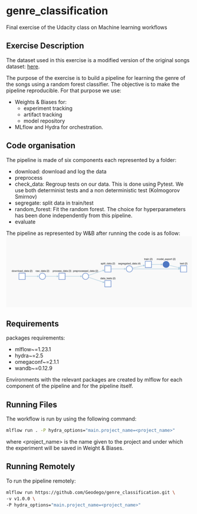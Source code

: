 # genre_classification
Final exercise of the Udacity class on Machine learning workflows

## Exercise Description

The dataset used in this exercise is a modified version of the original
songs dataset: [here](https://www.kaggle.com/mrmorj/dataset-of-songs-in-spotify). 

The purpose of the exercise is to build a pipeline for learning the genre of the songs using a random
forest classifier. The objective is to make the pipeline reproducible. 
For that purpose we use: 
  - Weights & Biases for:
     - experiment tracking
     - artifact tracking
     - model repository
  - MLflow and Hydra for orchestration.

## Code organisation

The pipeline is made of six components each represented by a folder:
  - download: download and log the data 
  - preprocess
  - check_data: Regroup tests on our data. This is done using Pytest. We use both determinist tests and a non deterministic test (Kolmogorov Smirnov)
  - segregate: split data in train/test
  - random_forest: Fit the random forest. The choice for hyperparameters has been done independently from this pipeline.
  - evaluate

The pipeline as represented by W&B after running the code is as follow:
![](images/wnb_pipeline.png)
   


## Requirements
packages requirements:

  - mlflow~=1.23.1
  - hydra~=2.5
  - omegaconf~=2.1.1
  - wandb~=0.12.9

Environments with the relevant packages are created by mlflow for each component of the pipeline and for the 
pipeline itself.

## Running Files
The workflow is run by using the following command:
```bash
mlflow run . -P hydra_options="main.project_name=<project_name>"
```
where <project_name> is the name given to the project and under which the experiment will be saved in Weight & Biases.

## Running Remotely
To run the pipeline remotely:
```bash
mlflow run https://github.com/Geodego/genre_classification.git \
-v v1.0.0 \
-P hydra_options="main.project_name=<project_name>"
```